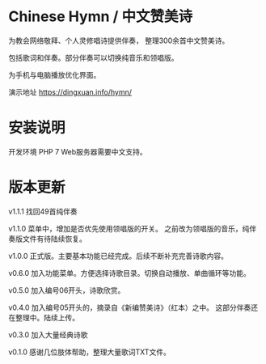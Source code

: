 # Chinese Hymn / 中文赞美诗

为教会网络敬拜、个人灵修唱诗提供伴奏，
整理300余首中文赞美诗。

包括歌词和伴奏。部分伴奏可以切换纯音乐和领唱版。

为手机与电脑播放优化界面。

演示地址 https://dingxuan.info/hymn/

# 安装说明
开发环境 PHP 7
Web服务器需要中文支持。

# 版本更新
v1.1.1 找回49首纯伴奏

v1.1.0  菜单中，增加是否优先使用领唱版的开关。
之前改为领唱版的音乐，纯伴奏版文件有待陆续恢复。

v1.0.0 正式版。主要基本功能已经完成。后续不断补充完善诗歌内容。

v0.6.0 加入功能菜单。方便选择诗歌目录。切换自动播放、单曲循环等功能。

v0.5.0 加入编号06开头，诗歌欣赏。

v0.4.0 加入编号05开头的，摘录自《新编赞美诗》（红本）之中。
这部分伴奏还在整理中。陆续上传。

v0.3.0 加入大量经典诗歌

v0.1.0 感谢几位肢体帮助，整理大量歌词TXT文件。